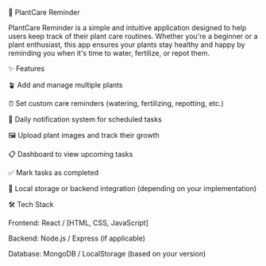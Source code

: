 🌿 PlantCare Reminder

PlantCare Reminder is a simple and intuitive application designed to help users keep track of their plant care routines. Whether you're a beginner or a plant enthusiast, this app ensures your plants stay healthy and happy by reminding you when it's time to water, fertilize, or repot them.

✨ Features

🪴 Add and manage multiple plants

⏰ Set custom care reminders (watering, fertilizing, repotting, etc.)

📅 Daily notification system for scheduled tasks

🖼️ Upload plant images and track their growth

📋 Dashboard to view upcoming tasks

✅ Mark tasks as completed

💾 Local storage or backend integration (depending on your implementation)

🛠️ Tech Stack

Frontend: React / [HTML, CSS, JavaScript]

Backend: Node.js / Express (if applicable)

Database: MongoDB / LocalStorage (based on your version)
